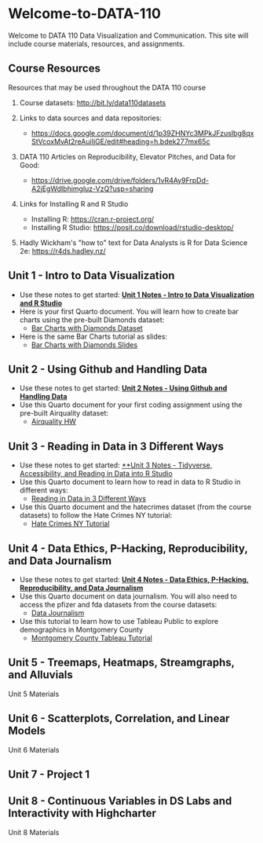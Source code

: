 # Welcome-to-DATA-110
Welcome to DATA 110 Data Visualization and Communication. This site will include course materials, resources, and assignments. 

## Course Resources
Resources that may be used throughout the DATA 110 course

1. Course datasets: http://bit.ly/data110datasets

2. Links to data sources and data repositories:
   - https://docs.google.com/document/d/1p39ZHNYc3MPkJFzusIbg8qxStVcoxMvAt2reAuiIjGE/edit#heading=h.bdek277mx65c

4. DATA 110 Articles on Reproducibility, Elevator Pitches, and Data for Good:
   - https://drive.google.com/drive/folders/1vR4Ay9FrpDd-A2jEgWdIbhimgluz-VzQ?usp=sharing

6. Links for Installing R and R Studio
   - Installing R: https://cran.r-project.org/
   - Installing R Studio: https://posit.co/download/rstudio-desktop/

8. Hadly Wickham's "how to" text for Data Analysts is R for Data Science 2e: https://r4ds.hadley.nz/

## Unit 1 - Intro to Data Visualization
- Use these notes to get started:     [**Unit 1 Notes - Intro to Data Visualization and R Studio**](./Data110_unit1.pdf)
- Here is your first Quarto document. You will learn how to create bar charts using the pre-built Diamonds dataset:
     - [Bar Charts with Diamonds Dataset](./bar_charts_with_diamonds.qmd)
- Here is the same Bar Charts tutorial as slides:
     - [Bar Charts with Diamonds Slides](./bar_charts_with_diamonds_dataset.pptx)

## Unit 2 - Using Github and Handling Data

- Use these notes to get started:  [**Unit 2 Notes - Using Github and Handling Data**](./Data110_unit2.pdf)
- Use this Quarto document for your first coding assignment using the pre-built Airquality dataset:
     - [Airquality HW](./Airquality_HW.qmd)

## Unit 3 - Reading in Data in 3 Different Ways

- Use these notes to get started: [**Unit 3 Notes - Tidyverse, Accessibility, and Reading in Data into R Studio](./Data110_unit3.pdf)
- Use this Quarto document to learn how to read in data to R Studio in different ways:
     - [Reading in Data in 3 Different Ways](./reading_data_and_accessibility.qmd)
- Use this Quarto document and the hatecrimes dataset (from the course datasets) to follow the Hate Crimes NY tutorial:
     - [Hate Crimes NY Tutorial](./hate_crimes_ny.qmd)

## Unit 4 - Data Ethics, P-Hacking, Reproducibility, and Data Journalism

- Use these notes to get started: [**Unit 4 Notes - Data Ethics, P-Hacking, Reproducibility, and Data Journalism**](./Data110_unit4.pdf)
- Use this Quarto document on data journalism. You will also need to access the pfizer and fda datasets from the course datasets:
     - [Data Journalism](./data_journalism.qmd)
- Use this tutorial to learn how to use Tableau Public to explore demographics in Montgomery County
   - [Montgomery County Tableau Tutorial](./MoCo_High_School_Tableau_Tutorial.pdf)

## Unit 5 - Treemaps, Heatmaps, Streamgraphs, and Alluvials

Unit 5 Materials

## Unit 6 - Scatterplots, Correlation, and Linear Models

Unit 6 Materials

## Unit 7 - Project 1

## Unit 8 - Continuous Variables in DS Labs and Interactivity with Highcharter

Unit 8 Materials
